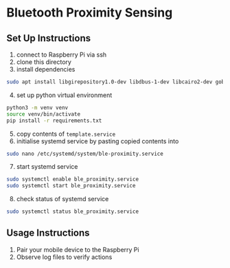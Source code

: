 # Bluetooth Proximity Sensing
## Set Up Instructions
1. connect to Raspberry Pi via ssh
2. clone this directory
3. install dependencies
```bash
sudo apt install libgirepository1.0-dev libdbus-1-dev libcairo2-dev gobject-introspection libgl1 python3-dbus bluez
```
4. set up python virtual environment
```bash
python3 -m venv venv
source venv/bin/activate
pip install -r requirements.txt
```
5. copy contents of `template.service`
6. initialise systemd service by pasting copied contents into
```bash
sudo nano /etc/systemd/system/ble-proximity.service
```
7. start systemd service
```bash
sudo systemctl enable ble_proximity.service
sudo systemctl start ble_proximity.service
```
8. check status of systemd service
```bash
sudo systemctl status ble_proximity.service
```

## Usage Instructions
1. Pair your mobile device to the Raspberry Pi
2. Observe log files to verify actions

